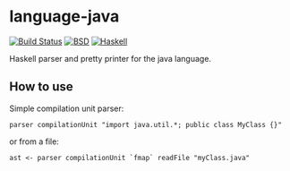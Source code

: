 language-java 
=============

[![Build Status](https://travis-ci.org/dvekeman/language-java.png?branch=fixes/upstream_0.2.8)](https://travis-ci.org/dvekeman/language-java)
[![BSD](http://b.repl.ca/v1/license-BSD-blue.png)](http://en.wikipedia.org/wiki/BSD_licenses)
[![Haskell](http://b.repl.ca/v1/language-haskell-lightgrey.png)](http://haskell.org)

Haskell parser and pretty printer for the java language.


How to use
----------

Simple compilation unit parser:

    parser compilationUnit "import java.util.*; public class MyClass {}"

or from a file:

    ast <- parser compilationUnit `fmap` readFile "myClass.java"
